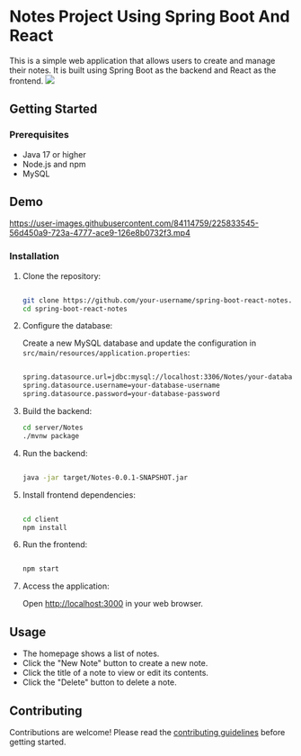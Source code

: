 Notes Project Using Spring Boot And React
===============================

This is a simple web application that allows users to create and manage their notes. It is built using Spring Boot as the backend and React as the frontend.
![](https://visitor-badge.glitch.me/badge?page_id=vivekkakadiya.Notes-using-Spring-Boot)

Getting Started
---------------

### Prerequisites

-   Java 17 or higher
-   Node.js and npm
-   MySQL

## Demo

https://user-images.githubusercontent.com/84114759/225833545-56d450a9-723a-4777-ace9-126e8b0732f3.mp4




### Installation

1.  Clone the repository:

    ```bash

    git clone https://github.com/your-username/spring-boot-react-notes.git
    cd spring-boot-react-notes
    ```

2.  Configure the database:

    Create a new MySQL database and update the configuration in `src/main/resources/application.properties`:

    ```bash

    spring.datasource.url=jdbc:mysql://localhost:3306/Notes/your-database-name
    spring.datasource.username=your-database-username
    spring.datasource.password=your-database-password
    ```

3.  Build the backend:

    ```bash
    cd server/Notes
    ./mvnw package
    ```
4.  Run the backend:

    ```bash

    java -jar target/Notes-0.0.1-SNAPSHOT.jar
    ```

5.  Install frontend dependencies:

    ```bash

    cd client
    npm install
    ```

6.  Run the frontend:

    ```bash

    npm start
    ```

7.  Access the application:

    Open [http://localhost:3000](http://localhost:3000/) in your web browser.

Usage
-----

-   The homepage shows a list of notes.
-   Click the "New Note" button to create a new note.
-   Click the title of a note to view or edit its contents.
-   Click the "Delete" button to delete a note.

Contributing
------------

Contributions are welcome! Please read the [contributing guidelines](https://github.com/vivekkakadiya/Notes-using-Spring-Boot) before getting started.

